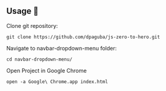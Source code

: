 ## Usage 📢

Clone git repository:
    
    git clone https://github.com/dpaguba/js-zero-to-hero.git

Navigate to navbar-dropdown-menu folder:

    cd navbar-dropdown-menu/

Open Project in Google Chrome

    open -a Google\ Chrome.app index.html